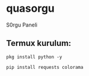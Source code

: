 # quasorgu

S0rgu Paneli

## Termux kurulum:
```
pkg install python -y
```
```
pip install requests colorama
```
```

